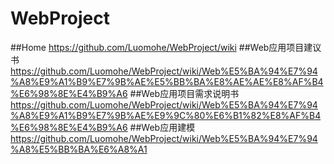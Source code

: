 # WebProject
##Home
https://github.com/Luomohe/WebProject/wiki
##Web应用项目建议书
https://github.com/Luomohe/WebProject/wiki/Web%E5%BA%94%E7%94%A8%E9%A1%B9%E7%9B%AE%E5%BB%BA%E8%AE%AE%E8%AF%B4%E6%98%8E%E4%B9%A6
##Web应用项目需求说明书
https://github.com/Luomohe/WebProject/wiki/Web%E5%BA%94%E7%94%A8%E9%A1%B9%E7%9B%AE%E9%9C%80%E6%B1%82%E8%AF%B4%E6%98%8E%E4%B9%A6
##Web应用建模
https://github.com/Luomohe/WebProject/wiki/Web%E5%BA%94%E7%94%A8%E5%BB%BA%E6%A8%A1
